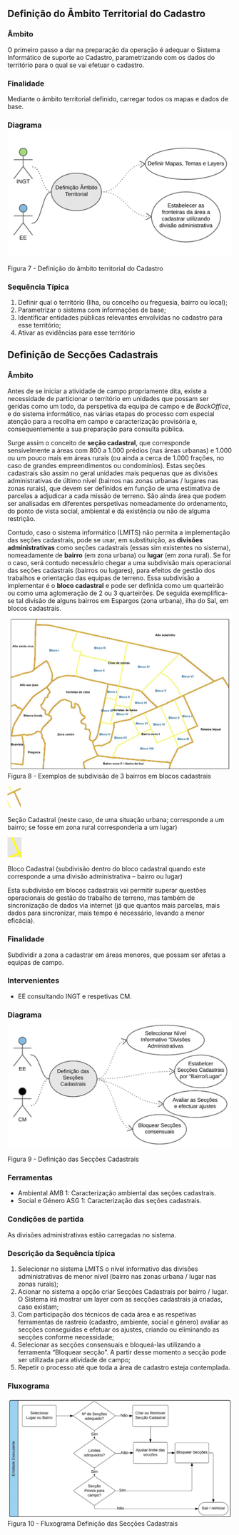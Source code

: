 ## Definição do Âmbito Territorial do Cadastro

### Âmbito

O primeiro passo a dar na preparação da operação é adequar o Sistema Informático de suporte ao Cadastro, parametrizando com os dados do território para o qual se vai efetuar o cadastro.

### Finalidade

Mediante o âmbito territorial definido, carregar todos os mapas e dados de base.

### Diagrama![](/assets/def_ambito_7.png)

Figura 7 - Definição do âmbito territorial do Cadastro

### Sequência Típica

1. Definir qual o território \(Ilha, ou concelho ou freguesia, bairro ou local\);
2. Parametrizar o sistema com informações de base;
3. Identificar entidades públicas relevantes envolvidas no cadastro para esse território;
4. Ativar as evidências para esse território

## Definição de Secções Cadastrais

### Âmbito

Antes de se iniciar a atividade de campo propriamente dita, existe a necessidade de particionar o território em unidades que possam ser geridas como um todo, da perspetiva da equipa de campo e de _BackOffice_, e do sistema informático, nas várias etapas do processo com especial atenção para a recolha em campo e caracterização provisória e, consequentemente a sua preparação para consulta pública.

Surge assim o conceito de **seção cadastral**, que corresponde sensivelmente a áreas com 800 a 1.000 prédios \(nas áreas urbanas\) e 1.000 ou um pouco mais em áreas rurais \(ou ainda a cerca de 1.000 frações, no caso de grandes empreendimentos ou condomínios\). Estas seções cadastrais são assim no geral unidades mais pequenas que as divisões administrativas de último nível \(bairros nas zonas urbanas / lugares nas zonas rurais\), que devem ser definidos em função de uma estimativa de parcelas a adjudicar a cada missão de terreno. São ainda área que podem ser analisadas em diferentes perspetivas nomeadamente do ordenamento, do ponto de vista social, ambiental e da existência ou não de alguma restrição.

Contudo, caso o sistema informático \(LMITS\) não permita a implementação das seções cadastrais, pode se usar, em substituição, as **divisões administrativas** como seções cadastrais \(essas sim existentes no sistema\), nomeadamente de **bairro** \(em zona urbana\) ou **lugar** \(em zona rural\). Se for o caso, será contudo necessário chegar a uma subdivisão mais operacional das seções cadastrais \(bairros ou lugares\), para efeitos de gestão dos trabalhos e orientação das equipas de terreno. Essa subdivisão a implementar é o **bloco cadastral** e pode ser definida como um quarteirão ou como uma aglomeração de 2 ou 3 quarteirões. De seguida exemplifica-se tal divisão de alguns bairros em Espargos \(zona urbana\), ilha do Sal, em blocos cadastrais.![](/assets/eg_subdiv_8.jpg)Figura 8 - Exemplos de subdivisão de 3 bairros em blocos cadastrais

![](/assets/leg_secc_cad.PNG)

Seção Cadastral \(neste caso, de uma situação urbana; corresponde a um bairro; se fosse em zona rural corresponderia a um lugar\)

![](/assets/leg_bloco_cad.png)

Bloco Cadastral \(subdivisão dentro do bloco cadastral quando este corresponde a uma divisão administrativa – bairro ou lugar\)

Esta subdivisão em blocos cadastrais vai permitir superar questões operacionais de gestão do trabalho de terreno, mas também de sincronização de dados via internet \(já que quantos mais parcelas, mais dados para sincronizar, mais tempo é necessário, levando a menor eficácia\).

### Finalidade

Subdividir a zona a cadastrar em áreas menores, que possam ser afetas a equipas de campo.

### Intervenientes

* EE consultando INGT e respetivas CM.

### Diagrama![](/assets/def_sec_cad_9.jpg)

Figura 9 - Definição das Secções Cadastrais

### Ferramentas

* Ambiental AMB 1: Caracterização ambiental das seções cadastrais.
* Social e Género ASG 1: Caracterização das seções cadastrais.

### Condições de partida

As divisões administrativas estão carregadas no sistema.

### Descrição da Sequência típica

1. Selecionar no sistema LMITS o nível informativo das divisões administrativas de menor nível \(bairro nas zonas urbana / lugar nas zonas rurais\);
2. Acionar no sistema a opção criar Secções Cadastrais por bairro / lugar. O Sistema irá mostrar um layer com as secções cadastrais já criadas, caso existam;
3. Com participação dos técnicos de cada área e as respetivas ferramentas de rastreio \(cadastro, ambiente, social e género\) avaliar as secções conseguidas e efetuar os ajustes, criando ou eliminando as secções conforme necessidade;
4. Selecionar as secções consensuais e bloqueá-las utilizando a ferramenta “Bloquear secção”. A partir desse momento a secção pode ser utilizada para atividade de campo;
5. Repetir o processo até que toda a área de cadastro esteja contemplada.

### Fluxograma

![](/assets/flux_def_cad_10.jpg)Figura 10 - Fluxograma Definição das Secções Cadastrais

